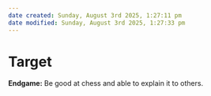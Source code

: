 ```yaml
---
date created: Sunday, August 3rd 2025, 1:27:11 pm
date modified: Sunday, August 3rd 2025, 1:27:33 pm
---
```


# Target

**Endgame:** Be good at chess and able to explain it to others.

